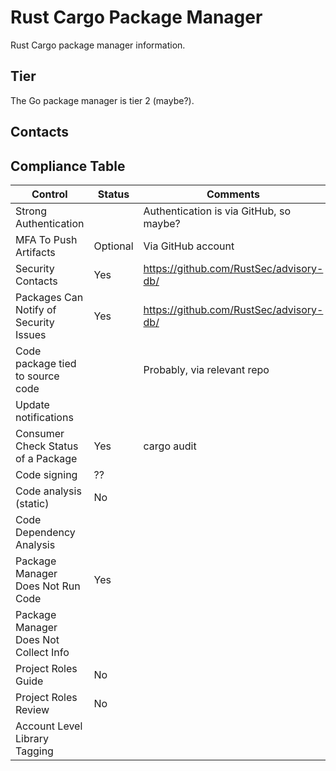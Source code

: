 # Rust Cargo Package Manager

Rust Cargo package manager information.

## Tier

The Go package manager is tier 2 (maybe?).

## Contacts



## Compliance Table

| Control | Status | Comments |
|---------|--------|--------|
| Strong Authentication |  | Authentication is via GitHub, so maybe? |
| MFA To Push Artifacts | Optional | Via GitHub account |
| Security Contacts | Yes | https://github.com/RustSec/advisory-db/ |
| Packages Can Notify of Security Issues | Yes | https://github.com/RustSec/advisory-db/ |
| Code package tied to source code |  | Probably, via relevant repo |
| Update notifications |  |  |
| Consumer Check Status of a Package | Yes | cargo audit |
| Code signing | ?? |  |
| Code analysis (static) | No |  |
| Code Dependency Analysis |  |  |
| Package Manager Does Not Run Code | Yes |  |
| Package Manager Does Not Collect Info |  |  |
| Project Roles Guide | No |  |
| Project Roles Review | No | |
| Account Level Library Tagging |  |  |